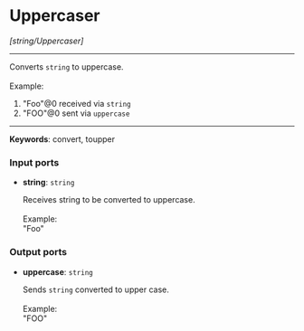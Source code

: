 # Uppercaser

_[string/Uppercaser]_

---

Converts `string`  to uppercase.<br>
<br>
Example:<br>
1. "Foo"@0  received via `string`<br>
2. "FOO"@0  sent via `uppercase`<br>

---

__Keywords__: convert, toupper

### Input ports

* __string__: ` string `


    Receives string to be converted to uppercase.<br>
    <br>
    Example:<br>
    "Foo"<br>

### Output ports

* __uppercase__: ` string `


    Sends `string` converted to upper case.<br>
    <br>
    Example:<br>
    "FOO"<br>

